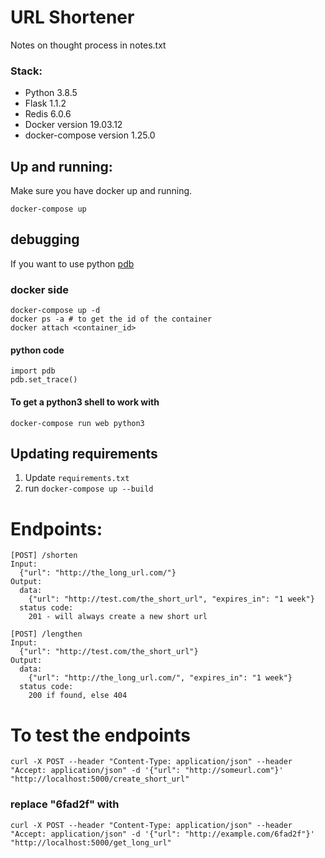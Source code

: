 
# URL Shortener
Notes on thought process in notes.txt
### Stack:
- Python 3.8.5 
- Flask 1.1.2
-  Redis 6.0.6
- Docker version 19.03.12
- docker-compose version 1.25.0

##  Up and running:

Make sure you have docker up and running.
```
docker-compose up
```

## debugging

If you want to use python [pdb](https://docs.python.org/3/library/pdb.html)
### docker side
```
docker-compose up -d
docker ps -a # to get the id of the container
docker attach <container_id>
```

#### python code
```
import pdb
pdb.set_trace()
```

#### To get a python3 shell to work with
```
docker-compose run web python3
```

## Updating requirements

1. Update `requirements.txt`
 2. run `docker-compose up --build`

# Endpoints:
```
[POST] /shorten
Input: 
  {"url": "http://the_long_url.com/"}
Output:
  data:
    {"url": "http://test.com/the_short_url", "expires_in": "1 week"}
  status code:
    201 - will always create a new short url

[POST] /lengthen
Input:
  {"url": "http://test.com/the_short_url"}
Output:
  data: 
    {"url": "http://the_long_url.com/", "expires_in": "1 week"}
  status code:
    200 if found, else 404
```

# To test the endpoints

`curl -X POST --header "Content-Type: application/json" --header "Accept: application/json" -d '{"url": "http://someurl.com"}' "http://localhost:5000/create_short_url"`

### replace "6fad2f" with
`curl -X POST --header "Content-Type: application/json" --header "Accept: application/json" -d '{"url": "http://example.com/6fad2f"}' "http://localhost:5000/get_long_url"`


